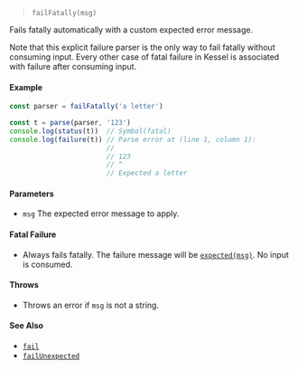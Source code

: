 <!--
 Copyright (c) 2020 Thomas J. Otterson
 
 This software is released under the MIT License.
 https://opensource.org/licenses/MIT
-->

> `failFatally(msg)`

Fails fatally automatically with a custom expected error message.

Note that this explicit failure parser is the only way to fail fatally without consuming input. Every other case of fatal failure in Kessel is associated with failure after consuming input.

#### Example

```javascript
const parser = failFatally('a letter')

const t = parse(parser, '123')
console.log(status(t))  // Symbol(fatal)
console.log(failure(t)) // Parse error at (line 1, column 1):
                        //
                        // 123
                        // ^
                        // Expected a letter
```

#### Parameters

* `msg` The expected error message to apply.

#### Fatal Failure

* Always fails fatally. The failure message will be [`expected(msg)`](../tools/expected.md). No input is consumed.

#### Throws

* Throws an error if `msg` is not a string.

#### See Also

* [`fail`](fail.md)
* [`failUnexpected`](failunexpected.md)